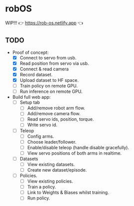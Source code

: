 # robOS

WIP!!!
👉 https://rob-os.netlify.app 👈

## TODO

- Proof of concept:
    - [x] Connect to servo from usb.
    - [x] Read position from servo via usb.
    - [x] Connect & read camera
    - [x] Record dataset.
    - [x] Upload dataset to HF space.
    - [ ] Train policy on remote GPU.
    - [ ] Run inference on remote GPU.

- Build full web app:
    - [ ] Setup tab
        - [ ] Add/remove robot arm flow.
        - [ ] Add/remove camera flow.
        - [ ] Read servo ids, position, torque.
        - [ ] Write servo id.
    - [ ] Teleop
        - [ ] Config arms.
        - [ ] Choose leader/follower.
        - [ ] Enable/disable teleop (handle disable gracefully).
        - [ ] View servo positions of both arms in realtime.
    - [ ] Datasets
        - [ ] View existing datasets.
        - [ ] Create new dataset/episode.
    - [ ] Policies.
        - [ ] View existing policies.
        - [ ] Train a policy.
        - [ ] Link to Weights & Biases whilst training.
        - [ ] Run policy.